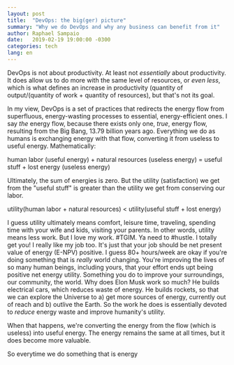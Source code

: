 ```yaml
---
layout: post
title:  "DevOps: the big(ger) picture"
summary: "Why we do DevOps and why any business can benefit from it"
author: Raphael Sampaio
date:   2019-02-19 19:00:00 -0300
categories: tech
lang: en
---
```


DevOps is not about productivity. At least not *essentially* about productivity. It does allow us to do more with the same level of resources, or *even less*, which is what defines an increase in productivity (quantity of output/(quantity of work + quantity of resources), but that's not its goal.

In my view, DevOps is a set of practices that redirects the energy flow from superfluous, energy-wasting processes to essential, energy-efficient ones. I say *the* energy flow, because there exists only one, *true*, energy flow, resulting from the Big Bang, 13.79 billion years ago. Everything we do as humans is exchanging energy with that flow, converting it from useless to useful energy. Mathematically:

human labor (useful energy) + natural resources (useless energy) = useful stuff + lost energy (useless energy)

Ultimately, the sum of energies is zero. But the utility (satisfaction) we get from the "useful stuff" is greater than the utility we get from conserving our labor.

utility(human labor + natural resources) < utility(useful stuff + lost energy)

I guess utility ultimately means comfort, leisure time, traveling, spending time with your wife and kids, visiting your parents. In other words, utility means less work. But I love my work. #TGIM. Ya need to #hustle. I totally get you! I really like my job too. It's just that your job should be net present value of energy (E-NPV) positive. I guess 80+ hours/week are okay if you're doing something that is *really* world changing. You're improving the lives of so many human beings, including yours, that your effort ends upt being positive net energy utility. Something you do to improve your surroundings, our community, the world. Why does Elon Musk work so much? He builds electrical cars, which reduces waste of energy. He builds rockets, so that we can explore the Universe to a) get more sources of energy, currently out of reach and b) outlive the Earth. So the work he does is essentially devoted to *reduce* energy waste and improve humanity's utility.


When that happens, we're converting the energy from the flow (which is useless) into useful energy. The energy remains the same at all times, but it does become more valuable.

So everytime we do something that is energy 